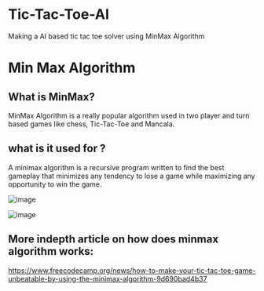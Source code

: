 # Tic-Tac-Toe-AI
Making a AI based tic tac toe solver using MinMax Algorithm 

# Min Max Algorithm 

## What is MinMax?
MinMax Algorithm is a really popular algorithm used in two player and turn based games like chess, Tic-Tac-Toe and Mancala. 

## what is it used for ? 
A minimax algorithm is a recursive program written to find the best gameplay that minimizes any tendency to lose a game while maximizing any opportunity to win the game. 

![image](https://user-images.githubusercontent.com/97941488/218936945-9796bea3-110f-4c69-bbcf-8bf40bd91aab.png)

![image](https://user-images.githubusercontent.com/97941488/218937146-f0e7d034-2316-4aa2-9269-b2d89495fec6.png)

## More indepth article on how does minmax algorithm works:
https://www.freecodecamp.org/news/how-to-make-your-tic-tac-toe-game-unbeatable-by-using-the-minimax-algorithm-9d690bad4b37






